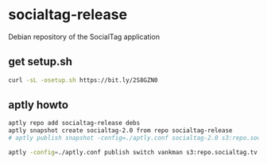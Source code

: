 # socialtag-release
Debian repository of the SocialTag application

## get setup.sh

```sh
curl -sL -osetup.sh https://bit.ly/2S8GZN0
```

## aptly howto

```sh
aptly repo add socialtag-release debs
aptly snapshot create socialtag-2.0 from repo socialtag-release
# aptly publish snapshot -config=./aptly.conf socialtag-2.0 s3:repo.socialtag.tv:beta/

aptly -config=./aptly.conf publish switch vankman s3:repo.socialtag.tv:beta/ socialtag-2.0
```
